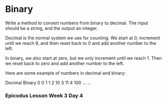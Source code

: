 # Binary

Write a method to convert numbers from binary to decimal. The input should be a string, and the output an integer.

Decimal is the normal system we use for counting. We start at 0, increment until we reach 9, and then reset back to 0 and add another number to the left.

In binary, we also start at zero, but we only increment until we reach 1. Then we reset back to zero and add another number to the left.

Here are some example of numbers in decimal and binary:

Decimal  Binary
  0        0
  1        1
  2       10
  3       11
  4      100
...      ...


### Epicodus Lesson Week 3 Day 4
